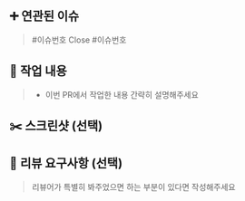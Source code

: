 ## ➕ 연관된 이슈
> #이슈번호
> Close #이슈번호

## 📑 작업 내용
> - 이번 PR에서 작업한 내용 간략히 설명해주세요

## ✂️ 스크린샷 (선택)
>

## 💭 리뷰 요구사항 (선택)
> 리뷰어가 특별히 봐주었으면 하는 부분이 있다면 작성해주세요